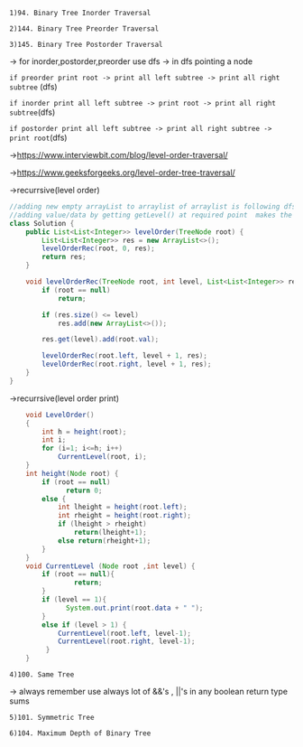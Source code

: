 `1)94. Binary Tree Inorder Traversal`

`2)144. Binary Tree Preorder Traversal`

`3)145. Binary Tree Postorder Traversal`

-> for inorder,postorder,preorder use dfs
-> in dfs pointing a node 

   `if preorder print root -> print all left subtree -> print all right subtree` (dfs)

   `if inorder print all left subtree -> print root -> print all right subtree`(dfs)

   `if postorder print all left subtree -> print all right subtree -> print root`(dfs)

->https://www.interviewbit.com/blog/level-order-traversal/

->https://www.geeksforgeeks.org/level-order-tree-traversal/

->recurrsive(level order)
```java
//adding new empty arrayList to arraylist of arraylist is following dfs approach only
//adding value/data by getting getLevel() at required point  makes the list of list like bfs
class Solution {
    public List<List<Integer>> levelOrder(TreeNode root) {
        List<List<Integer>> res = new ArrayList<>();
        levelOrderRec(root, 0, res);
        return res;
    }

    void levelOrderRec(TreeNode root, int level, List<List<Integer>> res) {
        if (root == null)
            return;

        if (res.size() <= level)
            res.add(new ArrayList<>());

        res.get(level).add(root.val);

        levelOrderRec(root.left, level + 1, res);
        levelOrderRec(root.right, level + 1, res);
    }
}
```

->recurrsive(level order print)

```java
	void LevelOrder()
	{
        int h = height(root);
        int i;
        for (i=1; i<=h; i++)
            CurrentLevel(root, i);
	}
	int height(Node root) {
    	if (root == null)
        	  return 0; 
    	else {
       		int lheight = height(root.left);
       		int rheight = height(root.right);
       		if (lheight > rheight)
            	return(lheight+1);
       		else return(rheight+1);
    	}
	}
	void CurrentLevel (Node root ,int level) {
     	if (root == null){
        	    return;
		}
     	if (level == 1){
        	  System.out.print(root.data + " ");
		}
     	else if (level > 1) {
        	CurrentLevel(root.left, level-1);
        	CurrentLevel(root.right, level-1);
     	 }
	}
```

`4)100. Same Tree`

-> always remember use always lot of &&'s , ||'s in any boolean return type sums

`5)101. Symmetric Tree`

`6)104. Maximum Depth of Binary Tree`


